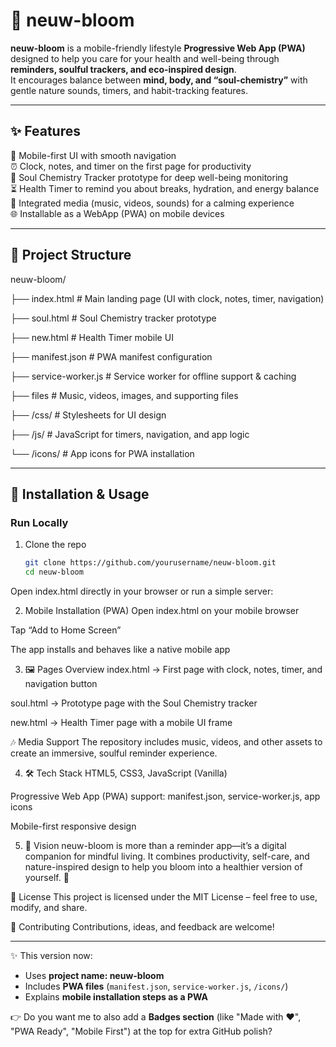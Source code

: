 # 🌿 neuw-bloom

**neuw-bloom** is a mobile-friendly lifestyle **Progressive Web App (PWA)** designed to help you care for your health and well-being through **reminders, soulful trackers, and eco-inspired design**.  
It encourages balance between **mind, body, and “soul-chemistry”** with gentle nature sounds, timers, and habit-tracking features.  

---

## ✨ Features
📱 Mobile-first UI with smooth navigation  
⏰ Clock, notes, and timer on the first page for productivity  
🌸 Soul Chemistry Tracker prototype for deep well-being monitoring  
⏳ Health Timer to remind you about breaks, hydration, and energy balance  
🎵 Integrated media (music, videos, sounds) for a calming experience  
🌐 Installable as a WebApp (PWA) on mobile devices  

---

## 📂 Project Structure
neuw-bloom/


├── index.html # Main landing page (UI with clock, notes, timer, navigation)

├── soul.html # Soul Chemistry tracker prototype

├── new.html # Health Timer mobile UI


├── manifest.json # PWA manifest configuration

├── service-worker.js # Service worker for offline support & caching


├── files # Music, videos, images, and supporting files

├── /css/ # Stylesheets for UI design

├── /js/ # JavaScript for timers, navigation, and app logic

└── /icons/ # App icons for PWA installation



---

## 🚀 Installation & Usage

### Run Locally
1. Clone the repo  
   ```bash
   git clone https://github.com/yourusername/neuw-bloom.git
   cd neuw-bloom
Open index.html directly in your browser
or run a simple server:



2. Mobile Installation (PWA)
Open index.html on your mobile browser

Tap “Add to Home Screen”

The app installs and behaves like a native mobile app



3. 🖼️ Pages Overview
index.html → First page with clock, notes, timer, and navigation button

soul.html → Prototype page with the Soul Chemistry tracker

new.html → Health Timer page with a mobile UI frame

🎶 Media Support
The repository includes music, videos, and other assets to create an immersive, soulful reminder experience.



4. 🛠️ Tech Stack
HTML5, CSS3, JavaScript (Vanilla)

Progressive Web App (PWA) support: manifest.json, service-worker.js, app icons

Mobile-first responsive design




5. 🌟 Vision
neuw-bloom is more than a reminder app—it’s a digital companion for mindful living.
It combines productivity, self-care, and nature-inspired design to help you bloom into a healthier version of yourself. 🌸

📜 License
This project is licensed under the MIT License – feel free to use, modify, and share.

🤝 Contributing
Contributions, ideas, and feedback are welcome!



---

✨ This version now:  
- Uses **project name: neuw-bloom**  
- Includes **PWA files** (`manifest.json`, `service-worker.js`, `/icons/`)  
- Explains **mobile installation steps as a PWA**  

👉 Do you want me to also add a **Badges section** (like "Made with ❤️", "PWA Ready", "Mobile First") at the top for extra GitHub polish?

